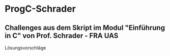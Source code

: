 # ProgC-Schrader
 Challenges aus dem Skript im Modul "Einführung in C" von Prof. Schrader - FRA UAS
 -----
 Lösungsvorschläge 
